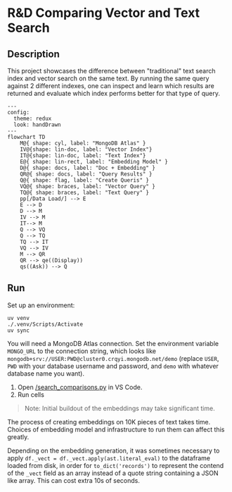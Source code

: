 # R&D Comparing Vector and Text Search

## Description

This project showcases the difference between "traditional" text search index and vector search on the same text. By running the same query against 2 different indexes, one can inspect and learn which results are returned and evaluate which index performs better for that type of query.

```mermaid
---
config:
  theme: redux
  look: handDrawn
---
flowchart TD
    M@{ shape: cyl, label: "MongoDB Atlas" }
    IV@{shape: lin-doc, label: "Vector Index"}
    IT@{shape: lin-doc, label: "Text Index"}
    E@{ shape: lin-rect, label: "Embedding Model" }
    D@{ shape: docs, label: "Doc + Embedding" }
    QR@{ shape: docs, label: "Query Results" }
    Q@{ shape: flag, label: "Create Queris" }
    VQ@{ shape: braces, label: "Vector Query" }
    TQ@{ shape: braces, label: "Text Query" }
    pp[/Data Load/] --> E
    E --> D
    D --> M
    IV --> M
    IT--> M
    Q --> VQ
    Q --> TQ
    TQ --> IT
    VQ --> IV
    M --> QR
    QR --> qe((Display))
    qs((Ask)) --> Q
```

## Run

Set up an environment:

```shell
uv venv
./.venv/Scripts/Activate       
uv sync
```

You will need a MongoDB Atlas connection. Set the environment variable `MONGO_URL` to the connection string, which looks like `mongodb+srv://USER:PWD@cluster0.crqyi.mongodb.net/demo` (replace `USER`, `PWD` with your database username and password, and `demo` with whatever database name you want).

1. Open [/search_comparisons.py](/search_comparisons.py) in VS Code.
1. Run cells

> Note: Initial buildout of the embeddings may take significant time.

The process of creating embeddings on 10K pieces of text takes time. Choices of embedding model and infrastructure to run them can affect this greatly.

Depending on the embedding generation, it was sometimes necessary to apply `df._vect = df._vect.apply(ast.literal_eval)` to the dataframe loaded from disk, in order for `to_dict('records')` to represent the contend of the `_vect` field as an array instead of a quote string containing a JSON like array. This can cost extra 10s of seconds.
